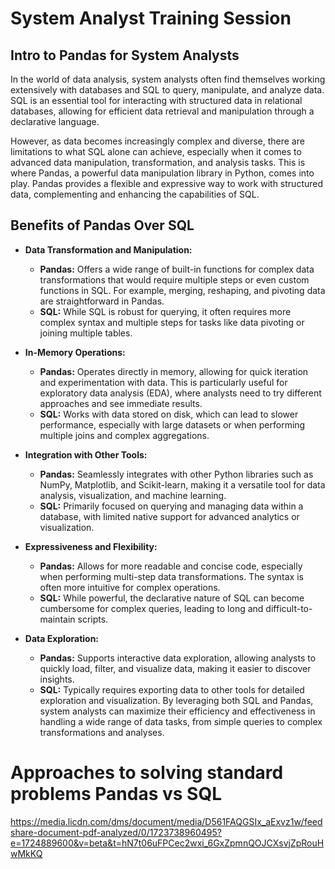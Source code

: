 # System Analyst Training Session

## Intro to Pandas for System Analysts
In the world of data analysis, system analysts often find themselves working extensively with databases and SQL to query, manipulate, and analyze data. SQL is an essential tool for interacting with structured data in relational databases, allowing for efficient data retrieval and manipulation through a declarative language.

However, as data becomes increasingly complex and diverse, there are limitations to what SQL alone can achieve, especially when it comes to advanced data manipulation, transformation, and analysis tasks. This is where Pandas, a powerful data manipulation library in Python, comes into play. Pandas provides a flexible and expressive way to work with structured data, complementing and enhancing the capabilities of SQL.

## Benefits of Pandas Over SQL
- **Data Transformation and Manipulation:**
  - **Pandas:** Offers a wide range of built-in functions for complex data transformations that would require multiple steps or even custom functions in SQL. For example, merging, reshaping, and pivoting data are straightforward in Pandas.
  - **SQL:** While SQL is robust for querying, it often requires more complex syntax and multiple steps for tasks like data pivoting or joining multiple tables.
  
- **In-Memory Operations:**
  - **Pandas:** Operates directly in memory, allowing for quick iteration and experimentation with data. This is particularly useful for exploratory data analysis (EDA), where analysts need to try different approaches and see immediate results.
  - **SQL:** Works with data stored on disk, which can lead to slower performance, especially with large datasets or when performing multiple joins and complex aggregations.

- **Integration with Other Tools:**
  - **Pandas:** Seamlessly integrates with other Python libraries such as NumPy, Matplotlib, and Scikit-learn, making it a versatile tool for data analysis, visualization, and machine learning.
  - **SQL:** Primarily focused on querying and managing data within a database, with limited native support for advanced analytics or visualization.

- **Expressiveness and Flexibility:**
  - **Pandas:** Allows for more readable and concise code, especially when performing multi-step data transformations. The syntax is often more intuitive for complex operations.
  - **SQL:** While powerful, the declarative nature of SQL can become cumbersome for complex queries, leading to long and difficult-to-maintain scripts.

- **Data Exploration:**
  - **Pandas:** Supports interactive data exploration, allowing analysts to quickly load, filter, and visualize data, making it easier to discover insights.
  - **SQL:** Typically requires exporting data to other tools for detailed exploration and visualization.
By leveraging both SQL and Pandas, system analysts can maximize their efficiency and effectiveness in handling a wide range of data tasks, from simple queries to complex transformations and analyses.

# Approaches to solving standard problems Pandas vs SQL
https://media.licdn.com/dms/document/media/D561FAQGSIx_aExvz1w/feedshare-document-pdf-analyzed/0/1723738960495?e=1724889600&v=beta&t=hN7t06uFPCec2wxi_6GxZpmnQOJCXsvjZpRouHwMkKQ
